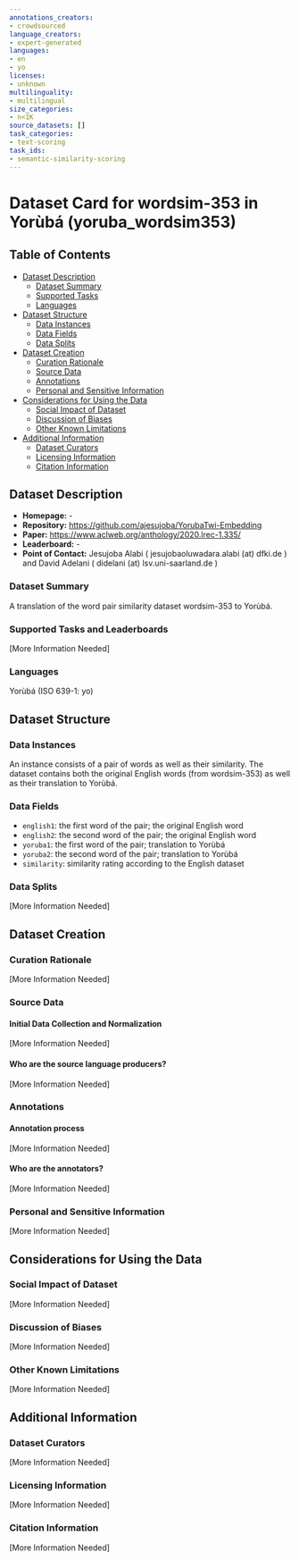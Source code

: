 ```yaml
---
annotations_creators:
- crowdsourced
language_creators:
- expert-generated
languages:
- en
- yo
licenses:
- unknown
multilinguality:
- multilingual
size_categories:
- n<1K
source_datasets: []
task_categories:
- text-scoring
task_ids:
- semantic-similarity-scoring
---
```


# Dataset Card for wordsim-353 in Yorùbá (yoruba_wordsim353)

## Table of Contents
- [Dataset Description](#dataset-description)
  - [Dataset Summary](#dataset-summary)
  - [Supported Tasks](#supported-tasks-and-leaderboards)
  - [Languages](#languages)
- [Dataset Structure](#dataset-structure)
  - [Data Instances](#data-instances)
  - [Data Fields](#data-instances)
  - [Data Splits](#data-instances)
- [Dataset Creation](#dataset-creation)
  - [Curation Rationale](#curation-rationale)
  - [Source Data](#source-data)
  - [Annotations](#annotations)
  - [Personal and Sensitive Information](#personal-and-sensitive-information)
- [Considerations for Using the Data](#considerations-for-using-the-data)
  - [Social Impact of Dataset](#social-impact-of-dataset)
  - [Discussion of Biases](#discussion-of-biases)
  - [Other Known Limitations](#other-known-limitations)
- [Additional Information](#additional-information)
  - [Dataset Curators](#dataset-curators)
  - [Licensing Information](#licensing-information)
  - [Citation Information](#citation-information)

## Dataset Description

- **Homepage:** -
- **Repository:** https://github.com/ajesujoba/YorubaTwi-Embedding
- **Paper:** https://www.aclweb.org/anthology/2020.lrec-1.335/
- **Leaderboard:** -
- **Point of Contact:** Jesujoba Alabi ( jesujobaoluwadara.alabi (at) dfki.de ) and David Adelani ( didelani (at) lsv.uni-saarland.de )

### Dataset Summary

A translation of the word pair similarity dataset wordsim-353 to Yorùbá.

### Supported Tasks and Leaderboards

[More Information Needed]

### Languages

Yorùbá (ISO 639-1: yo)

## Dataset Structure

### Data Instances

An instance consists of a pair of words as well as their similarity. The dataset contains both the original English words (from wordsim-353) as well as their translation to Yorùbá.

### Data Fields

- `english1`: the first word of the pair; the original English word
- `english2`: the second word of the pair; the original English word
- `yoruba1`: the first word of the pair; translation to Yorùbá
- `yoruba2`: the second word of the pair; translation to Yorùbá
- `similarity`: similarity rating according to the English dataset

### Data Splits

[More Information Needed]

## Dataset Creation

### Curation Rationale

[More Information Needed]

### Source Data

#### Initial Data Collection and Normalization

[More Information Needed]

#### Who are the source language producers?

[More Information Needed]

### Annotations

#### Annotation process

[More Information Needed]

#### Who are the annotators?

[More Information Needed]

### Personal and Sensitive Information

[More Information Needed]

## Considerations for Using the Data

### Social Impact of Dataset

[More Information Needed]

### Discussion of Biases

[More Information Needed]

### Other Known Limitations

[More Information Needed]

## Additional Information

### Dataset Curators

[More Information Needed]

### Licensing Information

[More Information Needed]

### Citation Information

[More Information Needed]
